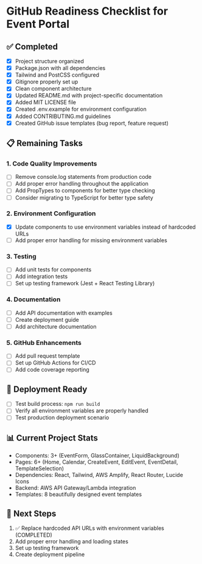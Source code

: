 # GitHub Readiness Checklist for Event Portal

## ✅ Completed
- [x] Project structure organized
- [x] Package.json with all dependencies
- [x] Tailwind and PostCSS configured
- [x] Gitignore properly set up
- [x] Clean component architecture
- [x] Updated README.md with project-specific documentation
- [x] Added MIT LICENSE file
- [x] Created .env.example for environment configuration
- [x] Added CONTRIBUTING.md guidelines
- [x] Created GitHub issue templates (bug report, feature request)

## 📋 Remaining Tasks

### 1. Code Quality Improvements
- [ ] Remove console.log statements from production code
- [ ] Add proper error handling throughout the application
- [ ] Add PropTypes to components for better type checking
- [ ] Consider migrating to TypeScript for better type safety

### 2. Environment Configuration
- [x] Update components to use environment variables instead of hardcoded URLs
- [ ] Add proper error handling for missing environment variables

### 3. Testing
- [ ] Add unit tests for components
- [ ] Add integration tests
- [ ] Set up testing framework (Jest + React Testing Library)

### 4. Documentation
- [ ] Add API documentation with examples
- [ ] Create deployment guide
- [ ] Add architecture documentation

### 5. GitHub Enhancements
- [ ] Add pull request template
- [ ] Set up GitHub Actions for CI/CD
- [ ] Add code coverage reporting

## 🚀 Deployment Ready
- [ ] Test build process: `npm run build`
- [ ] Verify all environment variables are properly handled
- [ ] Test production deployment scenario

## 📊 Current Project Stats
- Components: 3+ (EventForm, GlassContainer, LiquidBackground)
- Pages: 6+ (Home, Calendar, CreateEvent, EditEvent, EventDetail, TemplateSelection)
- Dependencies: React, Tailwind, AWS Amplify, React Router, Lucide Icons
- Backend: AWS API Gateway/Lambda integration
- Templates: 8 beautifully designed event templates

## 🎯 Next Steps
1. ✅ Replace hardcoded API URLs with environment variables (COMPLETED)
2. Add proper error handling and loading states
3. Set up testing framework
4. Create deployment pipeline
